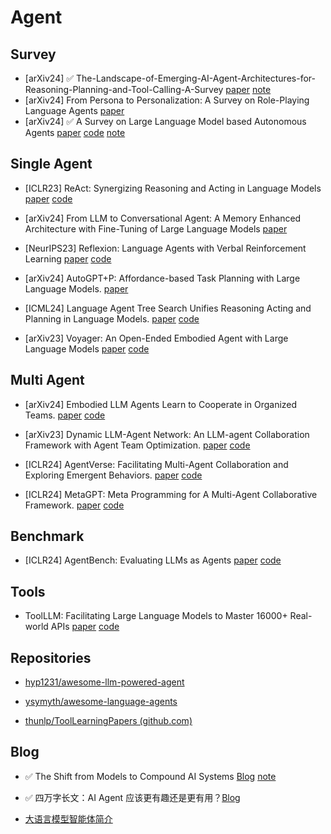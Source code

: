 # Agent
## Survey
- [arXiv24] ✅ The-Landscape-of-Emerging-AI-Agent-Architectures-for-Reasoning-Planning-and-Tool-Calling-A-Survey  [paper](https://arxiv.org/abs/2404.11584)  [note](../../../Notes/Arxiv/2024/The-Landscape-of-Emerging-AI-Agent-Architectures-for-Reasoning-Planning-and-Tool-Calling-A-Survey.md)
- [arXiv24] From Persona to Personalization: A Survey on Role-Playing Language Agents [paper](https://arxiv.org/abs/2404.18231) 
- [arXiv24] ✅ A Survey on Large Language Model based Autonomous Agents [paper](https://arxiv.org/abs/2308.11432) [code](https://github.com/Paitesanshi/LLM-Agent-Survey) [note](../../../Notes/Arxiv/2024/A-Survey-on-Large-Language-Model-based-Autonomous-Agents.md)

## Single Agent
- [ICLR23] ReAct: Synergizing Reasoning and Acting in Language Models [paper](https://arxiv.org/abs/2210.03629) [code](https://github.com/ysymyth/ReAct)

- [arXiv24] From LLM to Conversational Agent: A Memory Enhanced Architecture with Fine-Tuning of Large Language Models [paper](https://arxiv.org/abs/2401.02777)

- [NeurIPS23] Reflexion: Language Agents with Verbal Reinforcement Learning [paper](https://arxiv.org/abs/2303.11366) [code](https://github.com/noahshinn/reflexion)

- [arXiv24] AutoGPT+P: Affordance-based Task Planning with Large Language Models. [paper](https://arxiv.org/abs/2402.10778)

- [ICML24] Language Agent Tree Search Unifies Reasoning Acting and Planning in Language Models. [paper](https://arxiv.org/abs/2310.04406) [code](https://github.com/andyz245/LanguageAgentTreeSearch)
- [arXiv23] Voyager: An Open-Ended Embodied Agent with Large Language Models [paper](https://arxiv.org/abs/2305.16291) [code](https://github.com/MineDojo/Voyager)

## Multi Agent
- [arXiv24] Embodied LLM Agents Learn to Cooperate in Organized Teams. [paper](https://arxiv.org/abs/2403.12482)  [code](https://github.com/tobeatraceur/Organized-LLM-Agents)
- [arXiv23] Dynamic LLM-Agent Network: An LLM-agent Collaboration Framework with Agent Team Optimization. [paper](https://arxiv.org/abs/2310.02170) [code](https://github.com/SALT-NLP/DyLAN)

- [ICLR24] AgentVerse: Facilitating Multi-Agent Collaboration and Exploring Emergent Behaviors. [paper](https://arxiv.org/abs/2308.10848) [code](https://github.com/OpenBMB/AgentVerse/)

- [ICLR24] MetaGPT: Meta Programming for A Multi-Agent Collaborative Framework. [paper](https://arxiv.org/abs/2308.00352) [code](https://github.com/geekan/MetaGPT)

## Benchmark
- [ICLR24] AgentBench: Evaluating LLMs as Agents [paper](https://arxiv.org/abs/2308.03688) [code](https://github.com/THUDM/AgentBench)

## Tools
- ToolLLM: Facilitating Large Language Models to Master 16000+ Real-world APIs [paper](https://arxiv.org/abs/2307.16789) [code](https://github.com/OpenBMB/ToolBench)
## Repositories
- [hyp1231/awesome-llm-powered-agent](https://github.com/hyp1231/awesome-llm-powered-agent)

- [ysymyth/awesome-language-agents](https://github.com/ysymyth/awesome-language-agents)

- [thunlp/ToolLearningPapers (github.com)](https://github.com/thunlp/ToolLearningPapers)
## Blog
- ✅ The Shift from Models to Compound AI Systems [Blog](http://bair.berkeley.edu/blog/2024/02/18/compound-ai-systems/) [note](../../../Notes/Blog/2024/The-Shift-from-Models-to-Compound-AI-Systems.md)

- ✅ 四万字长文：AI Agent 应该更有趣还是更有用？[Blog](https://01.me/2024/03/ai-agents-entertaining-or-useful/) 

- [大语言模型智能体简介](https://www.promptingguide.ai/zh/research/llm-agents)